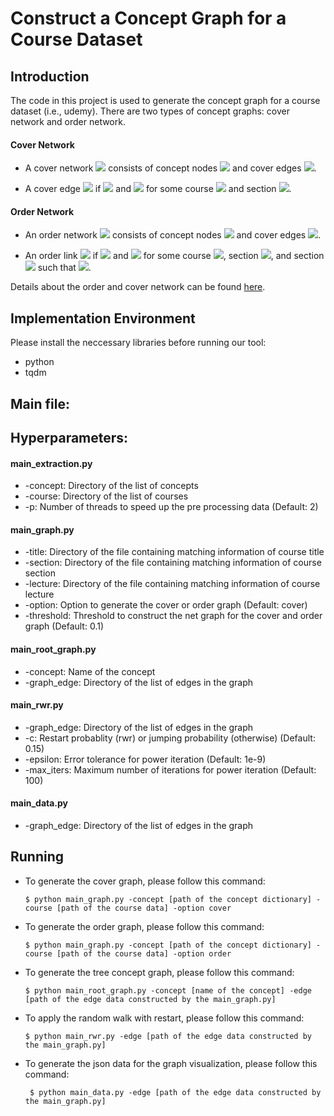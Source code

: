 # Construct a Concept Graph for a Course Dataset

## Introduction
The code in this project is used to generate the concept graph for a course dataset (i.e., udemy). There are two types of concept graphs: cover network and order network. 

#### Cover Network
- A cover network <img src="https://render.githubusercontent.com/render/math?math=\mathcal{G}^c"> consists of concept nodes <img src="https://render.githubusercontent.com/render/math?math=\mathcal{P}"> and cover edges <img src="https://render.githubusercontent.com/render/math?math=\mathcal{L}^c \in \mathcal{P} \times \mathcal{P}">.

- A cover edge <img src="https://render.githubusercontent.com/render/math?math=p_a > p_b \in \mathcal{L}^c"> if <img src="https://render.githubusercontent.com/render/math?math=p_a \in T_i"> and <img src="https://render.githubusercontent.com/render/math?math=p_b \in s_{i,j}"> for some course <img src="https://render.githubusercontent.com/render/math?math=C_i"> and section <img src="https://render.githubusercontent.com/render/math?math=s_{i,j}">.

#### Order Network
- An order network <img src="https://render.githubusercontent.com/render/math?math=\mathcal{G}^o"> consists of concept nodes <img src="https://render.githubusercontent.com/render/math?math=\mathcal{P}"> and cover edges <img src="https://render.githubusercontent.com/render/math?math=\mathcal{L}^o \in \mathcal{P} \times \mathcal{P}">.

- An order link <img src="https://render.githubusercontent.com/render/math?math=p_a \rightarrow p_b \in \mathcal{L}^o"> if <img src="https://render.githubusercontent.com/render/math?math=p_a \in s_{i,j}"> and <img src="https://render.githubusercontent.com/render/math?math=p_b \in s_{i,j'}"> for some course <img src="https://render.githubusercontent.com/render/math?math=C_i">, section <img src="https://render.githubusercontent.com/render/math?math=s_{i,j}">, and section <img src="https://render.githubusercontent.com/render/math?math=s_{i,j'}"> such that <img src="https://render.githubusercontent.com/render/math?math=j < j'">.

Details about the order and cover network can be found [here](https://www.overleaf.com/project/5f98ffbd8a6f330001b63ac8).

## Implementation Environment

Please install the neccessary libraries before running our tool:

- python
- tqdm

## Main file:


## Hyperparameters:

#### main_extraction.py
* -concept: Directory of the list of concepts
* -course: Directory of the list of courses
* -p: Number of threads to speed up the pre processing data (Default: 2)

#### main_graph.py
* -title: Directory of the file containing matching information of course title
* -section: Directory of the file containing matching information of course section
* -lecture: Directory of the file containing matching information of course lecture
* -option: Option to generate the cover or order graph (Default: cover)
* -threshold: Threshold to construct the net graph for the cover and order graph (Default: 0.1)

#### main_root_graph.py
* -concept: Name of the concept
* -graph_edge: Directory of the list of edges in the graph

#### main_rwr.py
* -graph_edge: Directory of the list of edges in the graph
* -c: Restart probablity (rwr) or jumping probability (otherwise) (Default: 0.15)
* -epsilon: Error tolerance for power iteration (Default: 1e-9)
* -max_iters: Maximum number of iterations for power iteration (Default: 100)

#### main_data.py
* -graph_edge: Directory of the list of edges in the graph

## Running
      
- To generate the cover graph, please follow this command: 

      $ python main_graph.py -concept [path of the concept dictionary] -course [path of the course data] -option cover

- To generate the order graph, please follow this command: 

      $ python main_graph.py -concept [path of the concept dictionary] -course [path of the course data] -option order
      
- To generate the tree concept graph, please follow this command:

      $ python main_root_graph.py -concept [name of the concept] -edge [path of the edge data constructed by the main_graph.py]
      
- To apply the random walk with restart, please follow this command:

      $ python main_rwr.py -edge [path of the edge data constructed by the main_graph.py]
      
- To generate the json data for the graph visualization, please follow this command:
      
       $ python main_data.py -edge [path of the edge data constructed by the main_graph.py]

